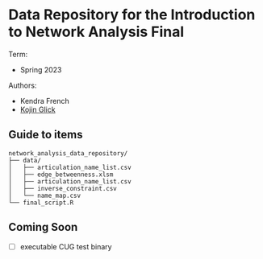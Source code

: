 # Data Repository for the Introduction to Network Analysis Final
Term: 
- Spring 2023

Authors:
- Kendra French
- [Kojin Glick](www.kojinglick.com)

## Guide to items

```
network_analysis_data_repository/
├── data/
│   ├── articulation_name_list.csv
│   ├── edge_betweenness.xlsm
│   ├── articulation_name_list.csv
│   ├── inverse_constraint.csv
│   └── name_map.csv
└── final_script.R
```
## Coming Soon
- [ ] executable CUG test binary
